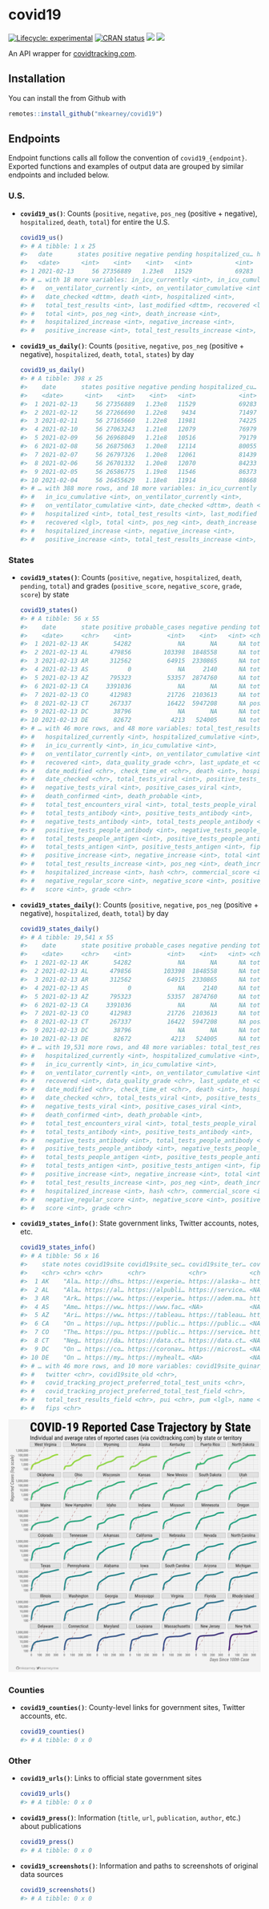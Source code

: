 
<!-- README.md is generated from README.Rmd. Please edit that file -->

# covid19

<!-- badges: start -->

[![Lifecycle:
experimental](https://img.shields.io/badge/lifecycle-experimental-orange.svg)](https://www.tidyverse.org/lifecycle/#experimental)
[![CRAN
status](https://www.r-pkg.org/badges/version/covid19)](https://CRAN.R-project.org/package=covid19)
[![](https://img.shields.io/github/last-commit/mkearney/covid19.svg)](https://github.com/mkearney/covid19/commits/master)
[![](https://img.shields.io/badge/devel%20version-0.0.1-greenyellow.svg)](https://github.com/mkearney/covid19)
<!-- badges: end -->

An API wrapper for [covidtracking.com](https://covidtracking.com/api/).

## Installation

You can install the from Github with

``` r
remotes::install_github("mkearney/covid19")
```

## Endpoints

Endpoint functions calls all follow the convention of
`covid19_{endpoint}`. Exported functions and examples of output data are
grouped by similar endpoints and included below.

### U.S.

  - **`covid19_us()`**: Counts (`positive`, `negative`, `pos_neg`
    (positive + negative), `hospitalized`, `death`, `total`) for entire
    the U.S.
    
    ``` r
    covid19_us()
    #> # A tibble: 1 x 25
    #>   date       states positive negative pending hospitalized_cu… hospitalized_cu…
    #>   <date>      <int>    <int>    <int>   <int>            <int>            <int>
    #> 1 2021-02-13     56 27356889   1.23e8   11529            69283           840926
    #> # … with 18 more variables: in_icu_currently <int>, in_icu_cumulative <int>,
    #> #   on_ventilator_currently <int>, on_ventilator_cumulative <int>,
    #> #   date_checked <dttm>, death <int>, hospitalized <int>,
    #> #   total_test_results <int>, last_modified <dttm>, recovered <lgl>,
    #> #   total <int>, pos_neg <int>, death_increase <int>,
    #> #   hospitalized_increase <int>, negative_increase <int>,
    #> #   positive_increase <int>, total_test_results_increase <int>, hash <chr>
    ```

  - **`covid19_us_daily()`**: Counts (`positive`, `negative`, `pos_neg`
    (positive + negative), `hospitalized`, `death`, `total`, `states`)
    by day
    
    ``` r
    covid19_us_daily()
    #> # A tibble: 398 x 25
    #>    date       states positive negative pending hospitalized_cu… hospitalized_cu…
    #>    <date>      <int>    <int>    <int>   <int>            <int>            <int>
    #>  1 2021-02-13     56 27356889   1.23e8   11529            69283           840926
    #>  2 2021-02-12     56 27266690   1.22e8    9434            71497           839121
    #>  3 2021-02-11     56 27165660   1.22e8   11981            74225           836774
    #>  4 2021-02-10     56 27063243   1.21e8   12079            76979           834314
    #>  5 2021-02-09     56 26968049   1.21e8   10516            79179           831088
    #>  6 2021-02-08     56 26875063   1.20e8   12114            80055           827944
    #>  7 2021-02-07     56 26797326   1.20e8   12061            81439           826306
    #>  8 2021-02-06     56 26701332   1.20e8   12070            84233           824763
    #>  9 2021-02-05     56 26586775   1.19e8   11546            86373           822320
    #> 10 2021-02-04     56 26455629   1.18e8   11914            88668           819380
    #> # … with 388 more rows, and 18 more variables: in_icu_currently <int>,
    #> #   in_icu_cumulative <int>, on_ventilator_currently <int>,
    #> #   on_ventilator_cumulative <int>, date_checked <dttm>, death <int>,
    #> #   hospitalized <int>, total_test_results <int>, last_modified <dttm>,
    #> #   recovered <lgl>, total <int>, pos_neg <int>, death_increase <int>,
    #> #   hospitalized_increase <int>, negative_increase <int>,
    #> #   positive_increase <int>, total_test_results_increase <int>, hash <chr>
    ```

### States

  - **`covid19_states()`**: Counts (`positive`, `negative`,
    `hospitalized`, `death`, `pending`, `total`) and grades
    (`positive_score`, `negative_score`, `grade`, `score`) by state
    
    ``` r
    covid19_states()
    #> # A tibble: 56 x 55
    #>    date       state positive probable_cases negative pending total_test_resu…
    #>    <date>     <chr>    <int>          <int>    <int>   <int> <chr>           
    #>  1 2021-02-13 AK       54282             NA       NA      NA totalTestsViral 
    #>  2 2021-02-13 AL      479856         103398  1848558      NA totalTestsPeopl…
    #>  3 2021-02-13 AR      312562          64915  2330865      NA totalTestsViral 
    #>  4 2021-02-13 AS           0             NA     2140      NA totalTestsViral 
    #>  5 2021-02-13 AZ      795323          53357  2874760      NA totalTestsViral 
    #>  6 2021-02-13 CA     3391036             NA       NA      NA totalTestsViral 
    #>  7 2021-02-13 CO      412983          21726  2103613      NA totalTestEncoun…
    #>  8 2021-02-13 CT      267337          16422  5947208      NA posNeg          
    #>  9 2021-02-13 DC       38796             NA       NA      NA totalTestEncoun…
    #> 10 2021-02-13 DE       82672           4213   524005      NA totalTestEncoun…
    #> # … with 46 more rows, and 48 more variables: total_test_results <int>,
    #> #   hospitalized_currently <int>, hospitalized_cumulative <int>,
    #> #   in_icu_currently <int>, in_icu_cumulative <int>,
    #> #   on_ventilator_currently <int>, on_ventilator_cumulative <int>,
    #> #   recovered <int>, data_quality_grade <chr>, last_update_et <chr>,
    #> #   date_modified <chr>, check_time_et <chr>, death <int>, hospitalized <int>,
    #> #   date_checked <chr>, total_tests_viral <int>, positive_tests_viral <int>,
    #> #   negative_tests_viral <int>, positive_cases_viral <int>,
    #> #   death_confirmed <int>, death_probable <int>,
    #> #   total_test_encounters_viral <int>, total_tests_people_viral <int>,
    #> #   total_tests_antibody <int>, positive_tests_antibody <int>,
    #> #   negative_tests_antibody <int>, total_tests_people_antibody <int>,
    #> #   positive_tests_people_antibody <int>, negative_tests_people_antibody <int>,
    #> #   total_tests_people_antigen <int>, positive_tests_people_antigen <int>,
    #> #   total_tests_antigen <int>, positive_tests_antigen <int>, fips <chr>,
    #> #   positive_increase <int>, negative_increase <int>, total <int>,
    #> #   total_test_results_increase <int>, pos_neg <int>, death_increase <int>,
    #> #   hospitalized_increase <int>, hash <chr>, commercial_score <int>,
    #> #   negative_regular_score <int>, negative_score <int>, positive_score <int>,
    #> #   score <int>, grade <chr>
    ```

  - **`covid19_states_daily()`**: Counts (`positive`, `negative`,
    `pos_neg` (positive + negative), `hospitalized`, `death`, `total`)
    by day
    
    ``` r
    covid19_states_daily()
    #> # A tibble: 19,541 x 55
    #>    date       state positive probable_cases negative pending total_test_resu…
    #>    <date>     <chr>    <int>          <int>    <int>   <int> <chr>           
    #>  1 2021-02-13 AK       54282             NA       NA      NA totalTestsViral 
    #>  2 2021-02-13 AL      479856         103398  1848558      NA totalTestsPeopl…
    #>  3 2021-02-13 AR      312562          64915  2330865      NA totalTestsViral 
    #>  4 2021-02-13 AS           0             NA     2140      NA totalTestsViral 
    #>  5 2021-02-13 AZ      795323          53357  2874760      NA totalTestsViral 
    #>  6 2021-02-13 CA     3391036             NA       NA      NA totalTestsViral 
    #>  7 2021-02-13 CO      412983          21726  2103613      NA totalTestEncoun…
    #>  8 2021-02-13 CT      267337          16422  5947208      NA posNeg          
    #>  9 2021-02-13 DC       38796             NA       NA      NA totalTestEncoun…
    #> 10 2021-02-13 DE       82672           4213   524005      NA totalTestEncoun…
    #> # … with 19,531 more rows, and 48 more variables: total_test_results <int>,
    #> #   hospitalized_currently <int>, hospitalized_cumulative <int>,
    #> #   in_icu_currently <int>, in_icu_cumulative <int>,
    #> #   on_ventilator_currently <int>, on_ventilator_cumulative <int>,
    #> #   recovered <int>, data_quality_grade <chr>, last_update_et <chr>,
    #> #   date_modified <chr>, check_time_et <chr>, death <int>, hospitalized <int>,
    #> #   date_checked <chr>, total_tests_viral <int>, positive_tests_viral <int>,
    #> #   negative_tests_viral <int>, positive_cases_viral <int>,
    #> #   death_confirmed <int>, death_probable <int>,
    #> #   total_test_encounters_viral <int>, total_tests_people_viral <int>,
    #> #   total_tests_antibody <int>, positive_tests_antibody <int>,
    #> #   negative_tests_antibody <int>, total_tests_people_antibody <int>,
    #> #   positive_tests_people_antibody <int>, negative_tests_people_antibody <int>,
    #> #   total_tests_people_antigen <int>, positive_tests_people_antigen <int>,
    #> #   total_tests_antigen <int>, positive_tests_antigen <int>, fips <chr>,
    #> #   positive_increase <int>, negative_increase <int>, total <int>,
    #> #   total_test_results_increase <int>, pos_neg <int>, death_increase <int>,
    #> #   hospitalized_increase <int>, hash <chr>, commercial_score <int>,
    #> #   negative_regular_score <int>, negative_score <int>, positive_score <int>,
    #> #   score <int>, grade <chr>
    ```

  - **`covid19_states_info()`**: State government links, Twitter
    accounts, notes, etc.
    
    ``` r
    covid19_states_info()
    #> # A tibble: 56 x 16
    #>    state notes covid19site covid19site_sec… covid19site_ter… covid19site_qua…
    #>    <chr> <chr> <chr>       <chr>            <chr>            <chr>           
    #>  1 AK    "Ala… http://dhs… https://experie… https://alaska-… https://service…
    #>  2 AL    "Ala… https://al… https://alpubli… https://service… <NA>            
    #>  3 AR    "Ark… https://ww… https://experie… https://adem.ma… https://adem.ma…
    #>  4 AS    "Ame… https://ww… https://www.fac… <NA>             <NA>            
    #>  5 AZ    "Ari… https://ww… https://tableau… https://tableau… https://tableau…
    #>  6 CA    "On … https://up… https://public.… https://public.… <NA>            
    #>  7 CO    "The… https://pu… https://public.… https://service… https://service…
    #>  8 CT    "Neg… https://da… https://data.ct… https://data.ct… <NA>            
    #>  9 DC    "On … https://co… https://coronav… https://microst… <NA>            
    #> 10 DE    "On … https://my… https://myhealt… <NA>             <NA>            
    #> # … with 46 more rows, and 10 more variables: covid19site_quinary <chr>,
    #> #   twitter <chr>, covid19site_old <chr>,
    #> #   covid_tracking_project_preferred_total_test_units <chr>,
    #> #   covid_tracking_project_preferred_total_test_field <chr>,
    #> #   total_test_results_field <chr>, pui <chr>, pum <lgl>, name <chr>,
    #> #   fips <chr>
    ```

![](man/figures/README-state-trajectories.png)

### Counties

  - **`covid19_counties()`**: County-level links for government sites,
    Twitter accounts, etc.
    
    ``` r
    covid19_counties()
    #> # A tibble: 0 x 0
    ```

### Other

  - **`covid19_urls()`**: Links to official state government sites
    
    ``` r
    covid19_urls()
    #> # A tibble: 0 x 0
    ```

  - **`covid19_press()`**: Information (`title`, `url`, `publication`,
    `author`, etc.) about publications
    
    ``` r
    covid19_press()
    #> # A tibble: 0 x 0
    ```

  - **`covid19_screenshots()`**: Information and paths to screenshots of
    original data sources
    
    ``` r
    covid19_screenshots()
    #> # A tibble: 0 x 0
    ```
